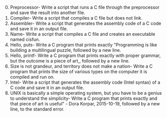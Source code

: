 0. Preprocessor- Write a script that runs a C file through the preprocessor and save the result into another file.
1. Compiler- Write a script that compiles a C file but does not link.
2. Assembler- Write a script that generates the assembly code of a C code and save it in an output file.
3. Name- Write a script that compiles a C file and creates an executable named cisfun.
4. Hello, puts- Write a C program that prints exactly "Programming is like building a multilingual puzzle, followed by a new line.
5. Hello, printf- Write a C program that prints exactly with proper grammar, but the outcome is a piece of art,, followed by a new line.
6. Size is not grandeur, and territory does not make a nation- Write a C program that prints the size of various types on the computer it is compiled and run on.
7. Intel- Write a script that generates the assembly code (Intel syntax) of a C code and save it in an output file.
8. UNIX is basically a simple operating system, but you have to be a genius to understand the simplicity- Write a C program that prints exactly and that piece of art is useful" - Dora Korpar, 2015-10-19, followed by a new line, to the standard error.

